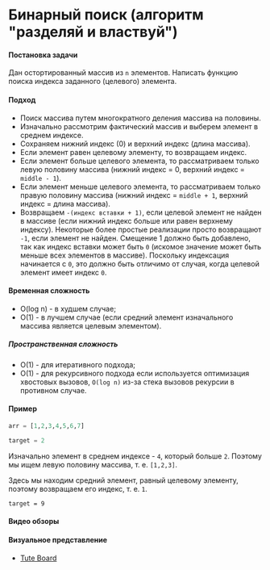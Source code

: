 # Бинарный поиск (алгоритм "разделяй и властвуй")

#### Постановка задачи

Дан остортированный массив из `n` элементов. Написать функцию поиска индекса заданного (целевого) элемента.

#### Подход

- Поиск массива путем многократного деления массива на половины.
- Изначально рассмотрим фактический массив и выберем элемент в среднем индексе.
- Сохраняем нижний индекс (0) и верхний индекс (длина массива).
- Если элемент равен целевому элементу, то возвращаем индекс.
- Если элемент больше целевого элемента, то рассматриваем только левую половину массива (нижний индекс = 0, верхний индекс = `middle - 1`).
- Если элемент меньше целевого элемента, то рассматриваем только правую половину массива (нижний индекс = `middle + 1`, верхний индекс = длина массива).
- Возвращаем `-(индекс вставки + 1)`, если целевой элемент не найден в массиве (если нижний индекс больше или равен верхнему индексу). Некоторые более простые реализации просто возвращают `-1`, если элемент не найден. Смещение 1 должно быть добавлено, так как индекс вставки может быть `0` (искомое значение может быть меньше всех элементов в массиве). Поскольку индексация начинается с `0`, это должно быть отличимо от случая, когда целевой элемент имеет индекс `0`.

#### Временная сложность

- O(log n) - в худшем случае;
- O(1) - в лучшем случае (если средний элемент изначального массива является целевым элементом).

##### Пространственная сложность

- O(1) - для итеративного подхода;
- O(1) - для рекурсивного подхода если используется оптимизация хвостовых вызовов, `O(log n)` из-за стека вызовов рекурсии в противном случае.

#### Пример

```python
arr = [1,2,3,4,5,6,7]  

target = 2
```

Изначально элемент в среднем индексе - `4`, который больше `2`. Поэтому мы ищем левую половину массива, т. е. `[1,2,3]`.

Здесь мы находим средний элемент, равный целевому элементу, поэтому возвращаем его индекс, т. е. `1`.

```
target = 9
```

#### Видео обзоры

#### Визуальное представление

- [Tute Board](https://boardhub.github.io/tute/?wd=binarySearchAlgo2)
